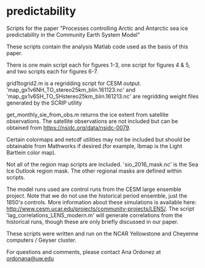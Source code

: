 # predictability
Scripts for the paper "Processes controlling Arctic and Antarctic sea ice predictability in the Community Earth System Model"

These scripts contain the analysis Matlab code used as the basis of this paper. 

There is one main script each for figures 1-3, one script for figures 4 & 5, and two scripts each for figures 6-7.

grid1togrid2.m is a regridding script for CESM output. 'map_gx1v6NH_TO_stereo25km_blin.161123.nc' and
'map_gx1v6SH_TO_SHstereo25km_blin.161213.nc' are regridding weight files generated by the SCRIP utility

get_monthly_sie_from_obs.m returns the ice extent from satellite observations. The satellite 
observations are not included but can be obtained from https://nsidc.org/data/nsidc-0079.

Certain colormaps and netcdf utilities may not be included but should be obtainable from Mathworks if 
desired (for example, lbmap is the Light Bartlein color map).

Not all of the region map scripts are included. 'sio_2016_mask.nc' is the Sea Ice Outlook region mask.
The other regional masks are defined within scripts.

The model runs used are control runs from the CESM large ensemble project. Note that we do not use the 
historical period ensemble, just the 1850's controls. More information about these simulations
is available here: http://www.cesm.ucar.edu/projects/community-projects/LENS/. The script 
'lag_correlations_LENS_modern.m' will generate correlations from the historical runs, though 
these are only briefly discussed in our paper.

These scripts were written and run on the NCAR Yellowstone and Cheyenne computers / Geyser cluster.

For questions and comments, please contact Ana Ordonez at ordonana@uw.edu
